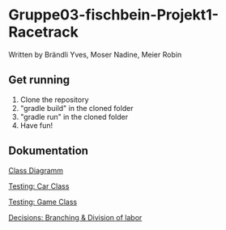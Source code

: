 # Gruppe03-fischbein-Projekt1-Racetrack
Written by Brändli Yves, Moser Nadine, Meier Robin

## Get running
1. Clone the repository
2. "gradle build" in the cloned folder
3. "gradle run" in the cloned folder
4. Have fun!

## Dokumentation
[Class Diagramm](docs/Diagramm/classDiagramm.png)

[Testing: Car Class](docs/Testing/testing-car-documentation.pdf)

[Testing: Game Class](docs/Testing/testing-game-documentation.pdf)

[Decisions: Branching & Division of labor](docs/Decisions/Decision_protocol.pdf)
